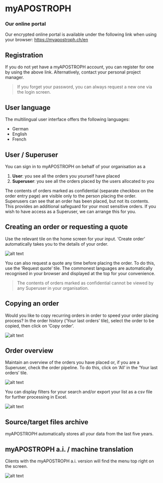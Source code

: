 [dashboard]: /assets/en/dashboard.png "Dashboard"
[mt]: /assets/en/mt.png "Machine Translation"
[copy-order]: /assets/en/copy-order.png "Copy order"
[filter-orders]: /assets/en/filter-orders.png "Filter orders"
[last-orders]: /assets/en/last-orders.png "Order overview"

# myAPOSTROPH

### Our online portal [](#introduction)
Our encrypted online portal is available under the following link when using your browser:
https://myapostroph.ch/en

## Registration [](#registration)
If you do not yet have a myAPOSTROPH account, you can register for one by using the above link. Alternatively, contact your personal project manager.

>If you forget your password, you can always request a new one via the login screen.

## User language [](#user-language)
The multilingual user interface offers the following languages:
- German
- English
- French

## User / Superuser [](#user-rights)
You can sign in to myAPOSTROPH on behalf of your organisation as a

1. **User**: you see all the orders you yourself have placed
2. **Superuser**: you see all the orders placed by the users allocated to you

The contents of orders marked as confidential (separate checkbox on the order entry page) are visible only to the person placing the order. Superusers can see that an order has been placed, but not its contents. This provides an additional safeguard for your most sensitive orders. If you wish to have access as a Superuser, we can arrange this for you.

## Creating an order or requesting a quote [](#inquiries)
Use the relevant tile on the home screen for your input. ‘Create order’ automatically takes you to the details of your order.

![alt text][dashboard]

You can also request a quote any time before placing the order. To do this, use the ‘Request quote’ tile.
The commonest languages are automatically recognised in your browser and displayed at the top for your convenience.

>The contents of orders marked as confidential cannot be viewed by any Superuser in your organisation.

## Copying an order [](#copy-order)
Would you like to copy recurring orders in order to speed your order placing process? In the order history (‘Your last orders’ tile), select the order to be copied, then click on ‘Copy order’.

![alt text][copy-order]

## Order overview [](#orders-overview)
Maintain an overview of the orders you have placed or, if you are a Superuser, check the order pipeline. To do this, click on ‘All’ in the ‘Your last orders’ tile.

![alt text][last-orders]

You can display filters for your search and/or export your list as a csv file for further processing in Excel.

![alt text][filter-orders]

## Source/target files archive [](#history)
myAPOSTROPH automatically stores all your data from the last five years.

## myAPOSTROPH a.i. / machine translation [](#machine-translation)
Clients with the myAPOSTROPH a.i. version will find the menu top right on the screen.

![alt text][mt]
